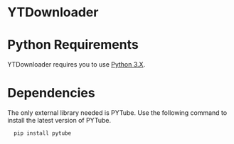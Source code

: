 # YTDownloader

# Python Requirements
YTDownloader requires you to use [Python 3.X](https://www.python.org/).

# Dependencies   
The only external library needed is PYTube.
Use the following command to install the latest version of PYTube.

      pip install pytube
